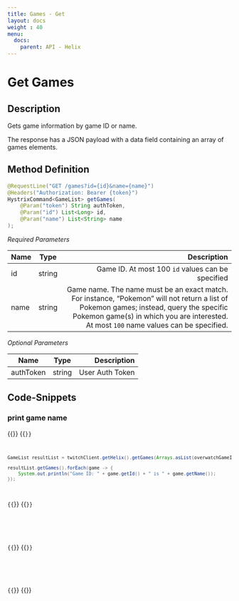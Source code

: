 ```yaml
---
title: Games - Get
layout: docs
weight : 40
menu: 
  docs:
    parent: API - Helix
---
```


# Get Games

## Description

Gets game information by game ID or name.

The response has a JSON payload with a data field containing an array of games elements.

## Method Definition

```java
@RequestLine("GET /games?id={id}&name={name}")
@Headers("Authorization: Bearer {token}")
HystrixCommand<GameList> getGames(
    @Param("token") String authToken,
	@Param("id") List<Long> id,
	@Param("name") List<String> name
);
```

*Required Parameters*

| Name          | Type      | Description  |
| ------------- |:---------:| -----------------:|
| id | string | Game ID. At most 100 `id` values can be specified |
| name | string | Game name. The name must be an exact match. For instance, “Pokemon” will not return a list of Pokemon games; instead, query the specific Pokemon game(s) in which you are interested. At most `100` name values can be specified. |

*Optional Parameters*

| Name          | Type      | Description  |
| ------------- |:---------:| -----------------:|
| authToken     | string    | User Auth Token |

## Code-Snippets

### print game name

{{<codeblocks>}}
{{<code Java>}}
```java
GameList resultList = twitchClient.getHelix().getGames(Arrays.asList(overwatchGameId), null).execute();

resultList.getGames().forEach(game -> {
    System.out.println("Game ID: " + game.getId() + " is " + game.getName());
});
```
{{</code>}}
{{<code Groovy>}}
```groovy

```
{{</code>}}
{{<code Kotlin>}}
```kotlin

```
{{</code>}}
{{</codeblocks>}}
